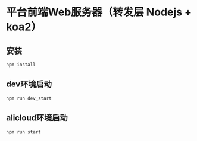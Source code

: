 # 平台前端Web服务器（转发层 Nodejs + koa2）


## 安装
```
npm install
```

## dev环境启动

```
npm run dev_start
```

## alicloud环境启动

```
npm run start
```